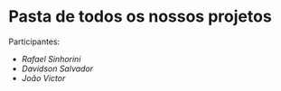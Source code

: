 # Pasta de todos os nossos projetos

Participantes: 

- *Rafael Sinhorini*
- *Davidson Salvador*
- *João Victor*

